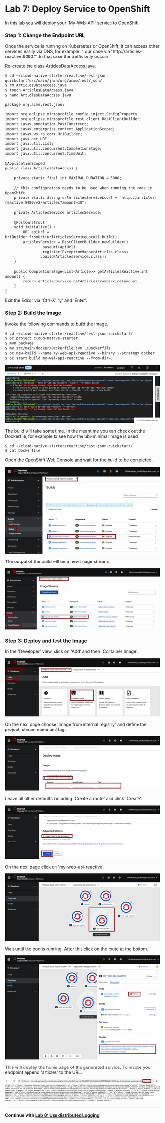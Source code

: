 # Lab 7: Deploy Service to OpenShift

In this lab you will deploy your 'My-Web-API' service to OpenShift.

### Step 1: Change the Endpoint URL

Once the service is running on Kubernetes or OpenShift, it can access other services easily via DNS, for example in our case via "http://articles-reactive:8080/". In that case the traffic only occurs

Re-create the class [ArticlesDataAccess.java](https://github.com/nheidloff/workshop-quarkus-openshift-reactive-endpoints/blob/master/finish/rest-json-quickstart/src/main/java/org/acme/rest/json/ArticlesDataAccess.java).

```
$ cd ~/cloud-native-starter/reactive/rest-json-quickstart/src/main/java/org/acme/rest/json/
$ rm ArticlesDataAccess.java
$ touch ArticlesDataAccess.java
$ nano ArticlesDataAccess.java
```

```
package org.acme.rest.json;

import org.eclipse.microprofile.config.inject.ConfigProperty;
import org.eclipse.microprofile.rest.client.RestClientBuilder;
import javax.annotation.PostConstruct;
import javax.enterprise.context.ApplicationScoped;
import javax.ws.rs.core.UriBuilder;
import java.net.URI;
import java.util.List;
import java.util.concurrent.CompletionStage;
import java.util.concurrent.TimeUnit;

@ApplicationScoped
public class ArticlesDataAccess {

    private static final int MAXIMAL_DURATION = 5000;

    // this configuration needs to be used when running the code in OpenShift
    private static String urlArticlesServiceLocal = "http://articles-reactive:8080/v2/articles?amount=10";       

    private ArticlesService articlesService;

    @PostConstruct
    void initialize() {
        URI apiUrl = UriBuilder.fromUri(urlArticlesServiceLocal).build();
        articlesService = RestClientBuilder.newBuilder()
                .baseUri(apiUrl)
                .register(ExceptionMapperArticles.class)
                .build(ArticlesService.class);
    }

    public CompletionStage<List<Article>> getArticlesReactive(int amount) {
        return articlesService.getArticlesFromService(amount);
    }
}
```

Exit the Editor via 'Ctrl-X', 'y' and 'Enter'.

### Step 2: Build the Image

Invoke the following commands to build the image.

```
$ cd ~/cloud-native-starter/reactive/rest-json-quickstart/
$ oc project cloud-native-starter
$ mvn package
$ mv src/main/docker/Dockerfile.jvm ./Dockerfile
$ oc new-build --name my-web-api-reactive --binary --strategy docker 
$ oc start-build my-web-api-reactive --from-dir=.
```

![](../../images/deploy-my-web-api.png)

The build will take some time. In the meantime you can check out the Dockerfile, for example to see how the ubi-minimal image is used.

```
$ cd ~/cloud-native-starter/reactive/rest-json-quickstart/
$ cat Dockerfile
```

Open the OpenShift Web Console and wait for the build to be completed.

![](../../images/deploy2.png)

The output of the build will be a new image stream.

![](../../images/deploy3.png)

### Step 3: Deploy and test the Image

In the 'Developer' view, click on 'Add' and then 'Container Image'.

![](../../images/deploy4.png)

On the next page choose 'Image from internal registry' and define the project, stream name and tag.

![](../../images/deploy5.png)

Leave all other defaults including 'Create a route' and click 'Create'.

![](../../images/deploy6.png)

On the next page click on 'my-web-api-reactive'.

![](../../images/deploy7.png)

Wait until the pod is running. After this click on the route at the bottom.

![](../../images/deploy8.png)

This will display the home page of the generated service. To invoke your endpoint append 'articles' to the URL.

![](../../images/deploy10.png)

---

__Continue with [Lab 8: Use distributed Logging](lab8.md)__
